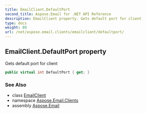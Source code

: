 ```yaml
---
title: EmailClient.DefaultPort
second_title: Aspose.Email for .NET API Reference
description: EmailClient property. Gets default port for client
type: docs
weight: 80
url: /net/aspose.email.clients/emailclient/defaultport/
---
```

## EmailClient.DefaultPort property

Gets default port for client

```csharp
public virtual int DefaultPort { get; }
```

### See Also

* class [EmailClient](../)
* namespace [Aspose.Email.Clients](../../emailclient/)
* assembly [Aspose.Email](../../../)


